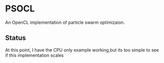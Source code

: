 # PSOCL

An OpenCL implementation of particle swarm optimizaion.

## Status

At this point, I have the CPU only example working,but its too simple to see if this implementation scales